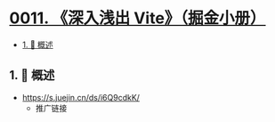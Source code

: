 # [0011. 《深入浅出 Vite》（掘金小册）](https://github.com/tnotesjs/TNotes.vite/tree/main/notes/0011.%20%E3%80%8A%E6%B7%B1%E5%85%A5%E6%B5%85%E5%87%BA%20Vite%E3%80%8B%EF%BC%88%E6%8E%98%E9%87%91%E5%B0%8F%E5%86%8C%EF%BC%89)

<!-- region:toc -->
<!-- endregion:toc -->

<!-- region:toc -->

- [1. 📝 概述](#1--概述)

<!-- endregion:toc -->

## 1. 📝 概述

- https://s.juejin.cn/ds/i6Q9cdkK/
  - 推广链接
